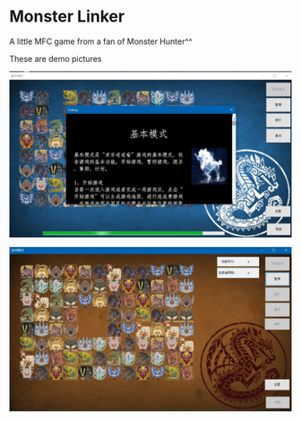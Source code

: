 # Monster Linker
A little MFC game from a fan of Monster Hunter^^ 

These are demo pictures

![image](https://github.com/kisstherain8677/Llk/blob/master/1560338778041016293.jpg)

![image](https://github.com/kisstherain8677/Llk/blob/master/1560340918771078633.jpg)
